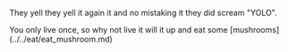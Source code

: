 They yell they yell it again it and no mistaking it they did scream "YOLO".

You only live once, so why not live it will it up and eat some [mushrooms] (../../eat/eat_mushroom.md)

